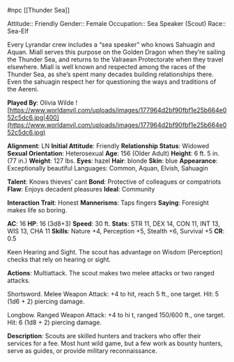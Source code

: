  #npc [[Thunder Sea]]

Attitude:: Friendly
Gender:: Female
Occupation:: Sea Speaker (Scout)
Race:: Sea-Elf

Every Lyrandar crew includes a “sea speaker” who knows Sahuagin and Aquan. Miall serves this purpose on the Golden Dragon when they’re sailing the Thunder Sea, and returns to the Valraean Protectorate when they travel elsewhere. Miall is well known and respected among the races of the Thunder Sea, as she’s spent many decades building relationships there. Even the sahuagin respect her for questioning the ways and traditions of the Aereni.

**Played By**: Olivia Wilde
![https://www.worldanvil.com/uploads/images/177964d2bf90fbf1e25b664e052c5dc6.jpg|400](https://www.worldanvil.com/uploads/images/177964d2bf90fbf1e25b664e052c5dc6.jpg)

**Alignment**: LN
**Initial Attitude**: Friendly
**Relationship Status**: Widowed
**Sexual Orientation**: Heterosexual
**Age**: 156 (Older Adult)
**Height**: 6 ft. 5 in. (77 in.)
**Weight**: 127 lbs.
**Eyes**: hazel
**Hair**: blonde
**Skin**: blue
**Appearance**: Exceptionally beautiful
Languages: Common, Aquan, Elvish, Sahuagin

**Talent**: Knows thieves' cant
**Bond**: Protective of colleagues or compatriots
**Flaw**: Enjoys decadent pleasures
**Ideal**: Community

**Interaction Trait**: Honest
**Mannerisms**: Taps fingers
**Saying**: Foresight makes life so boring.

**AC**: 16
**HP**: 16 (3d8+3)
**Speed**: 30 ft.
**Stats**: STR 11, DEX 14, CON 11, INT 13, WIS 13, CHA 11
**Skills**: Nature +4, Perception +5, Stealth +6, Survival +5
**CR**: 0.5

Keen Hearing and Sight. The scout has advantage on Wisdom (Perception) checks that rely on hearing or sight.

**Actions**:
Multiattack. The scout makes two melee attacks or two ranged attacks.

Shortsword. Melee Weapon Attack: +4 to hit, reach 5 ft., one target. Hit: 5 (1d6 + 2) piercing damage.

Longbow. Ranged Weapon Attack: +4 to hi t, ranged 150/600 ft., one target. Hit: 6 (1d8 + 2) piercing damage.

**Description**: Scouts are skilled hunters and trackers who offer their services for a fee. Most hunt wild game, but a few work as bounty hunters, serve as guides, or provide military reconnaissance.
